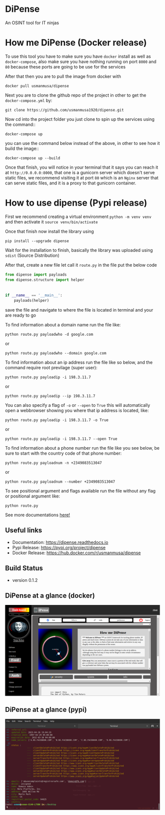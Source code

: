 
# DiPense

An OSINT tool for IT ninjas

# How me DiPense (Docker release)
To use this tool you have to make sure you have `docker` install as well as `docker-compose`, also make sure you have nothing running on port `8000` and `80` because these ports are going to be use for the services

After that then you are to pull the image from docker with

```
docker pull usmanmusa/dipense
```

Next you are to clone the github repo of the project in other to get the `docker-compose.yml` by:

```
git clone https://github.com/usmanmusa1920/dipense.git
```

Now cd into the project folder you just clone to spin up the services using the command::

```
docker-compose up
```

you can use the command below instead of the above, in other to see how it build the image::

```
docker-compose up --build
```

Once that finish, you will notice in your terminal that it says you can reach it at `http://0.0.0.0:8000`, that one is a gunicorn server which doesn't serve static files, we recommend visiting it at port `80` which is an `Nginx` server that can serve static files, and it is a proxy to that gunicorn container.

# How to use dipense (Pypi release)

First we recommend creating a virtual environment `python -m venv venv` and then activate it `source venv/bin/activate`

Once that finish now install the library using

```
pip install --upgrade dipense
```

Wait for the installation to finish, basically the library was uploaded using `sdist` (Source Distribution)

After that, create a new file let call it `route.py` in the file put the below code

```python
from dipense import payloads
from dipense.structure import helper


if __name__ == '__main__':
    payloads(helper)
```

save the file and navigate to where the file is located in terminal and your are ready to go

To find information about a domain name run the file like:

```
python route.py payloadwho -d google.com
```

or

```
python route.py payloadwho --domain google.com
```


To find information about an ip address run the file like so below, and the command require root previlage (super user):

```
python route.py payloadip -i 198.3.11.7
```

or

```
python route.py payloadip --ip 198.3.11.7
```

You can also specify a flag of `-o` or `--open` to `True` this will automatically open a webbrowser showing you where that ip address is located, like:

```
python route.py payloadip -i 198.3.11.7 -o True
```

or

```
python route.py payloadip -i 198.3.11.7 --open True
```


To find information about a phone number run the file like you see below, be sure to start with the country code of that phone number:

```
python route.py payloadnum -n +2349083513047
```

or

```
python route.py payloadnum --number +2349083513047
```


To see positional argument and flags available run the file without any flag or positional argument like:

```
python route.py
```

See more documentations <a href="https://dipense.readthedocs.io">here!</a>

## Useful links

- Documentation: https://dipense.readthedocs.io
- Pypi Release: https://pypi.org/project/dipense
- Docker Release: https://hub.docker.com/r/usmanmusa/dipense

## Build Status
- version 0.1.2

## DiPense at a glance (docker)

![DiPense at a glance](docs/library/media/screen-shot.png)

## DiPense at a glance (pypi)

![DiPense at a glance](docs/library/media/dipense-terminal.png)
